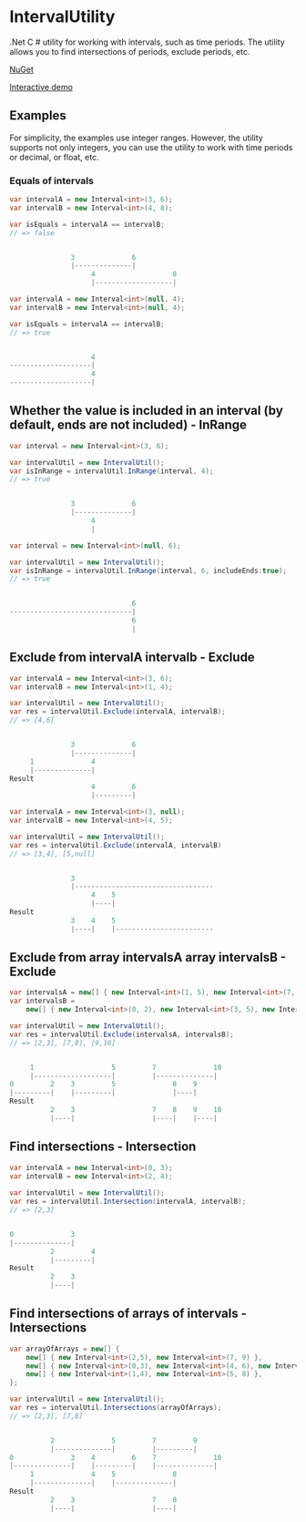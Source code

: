 # IntervalUtility
.Net C # utility for working with intervals, such as time periods. The utility allows you to find intersections of periods, exclude periods, etc.

[NuGet](https://www.nuget.org/packages/IntervalUtility/ "Interval Utility NuGet")

[Interactive demo](https://alexeyboiko.github.io/IntervalUtility/ "Interval Utility Demo")


## Examples
For simplicity, the examples use integer ranges. However, the utility supports not only integers, you can use the utility to work with time periods or decimal, or float, etc.

### Equals of intervals

```cs
var intervalA = new Interval<int>(3, 6);
var intervalB = new Interval<int>(4, 8);

var isEquals = intervalA == intervalB;
// => false


               3              6
               |--------------|
                    4                   8
                    |-------------------|
```

```cs
var intervalA = new Interval<int>(null, 4);
var intervalB = new Interval<int>(null, 4);

var isEquals = intervalA == intervalB;
// => true


                    4
--------------------|
                    4
--------------------|
```

## Whether the value is included in an interval (by default, ends are not included) - InRange
```cs
var interval = new Interval<int>(3, 6);

var intervalUtil = new IntervalUtil();
var isInRange = intervalUtil.InRange(interval, 4);
// => true


               3              6
               |--------------|
                    4
                    |

```

```cs
var interval = new Interval<int>(null, 6);

var intervalUtil = new IntervalUtil();
var isInRange = intervalUtil.InRange(interval, 6, includeEnds:true);
// => true


                              6
------------------------------|
                              6
                              |
```

## Exclude from intervalA intervalb - Exclude
```cs
var intervalA = new Interval<int>(3, 6);
var intervalB = new Interval<int>(1, 4);

var intervalUtil = new IntervalUtil();
var res = intervalUtil.Exclude(intervalA, intervalB);
// => [4,6]


               3              6
               |--------------|
     1              4
     |--------------|
Result
                    4         6
                    |---------|
```

```cs
var intervalA = new Interval<int>(3, null);
var intervalB = new Interval<int>(4, 5);

var intervalUtil = new IntervalUtil();
var res = intervalUtil.Exclude(intervalA, intervalB)
// => [3,4], [5,null]


               3
               |----------------------------------
                    4    5
                    |----|
Result
               3    4    5
               |----|    |------------------------
```

## Exclude from array intervalsA array intervalsB - Exclude

```cs
var intervalsA = new[] { new Interval<int>(1, 5), new Interval<int>(7, 10) };
var intervalsB =
    new[] { new Interval<int>(0, 2), new Interval<int>(3, 5), new Interval<int>(8, 9) };

var intervalUtil = new IntervalUtil();
var res = intervalUtil.Exclude(intervalsA, intervalsB);
// => [2,3], [7,8], [9,10]


     1                   5         7              10
     |-------------------|         |--------------|
0         2    3         5              8    9
|---------|    |---------|              |----|
Result
          2    3                   7    8    9    10
          |----|                   |----|    |----|
```

## Find intersections - Intersection
```cs
var intervalA = new Interval<int>(0, 3);
var intervalB = new Interval<int>(2, 4);
            
var intervalUtil = new IntervalUtil();
var res = intervalUtil.Intersection(intervalA, intervalB);
// => [2,3]


0              3
|--------------|
          2         4
          |---------|
Result
          2    3
          |----|
```

## Find intersections of arrays of intervals - Intersections

```cs
var arrayOfArrays = new[] {
    new[] { new Interval<int>(2,5), new Interval<int>(7, 9) },
    new[] { new Interval<int>(0,3), new Interval<int>(4, 6), new Interval<int>(7, 10) },
    new[] { new Interval<int>(1,4), new Interval<int>(5, 8) },
};

var intervalUtil = new IntervalUtil();
var res = intervalUtil.Intersections(arrayOfArrays);
// => [2,3], [7,8]


          2              5         7         9                                                      
          |--------------|         |---------|                                                      
0              3    4         6    7              10                                                
|--------------|    |---------|    |--------------|                                                 
     1              4    5              8                                                           
     |--------------|    |--------------|                                                           
Result
          2    3                   7    8                                                           
          |----|                   |----|   
```
